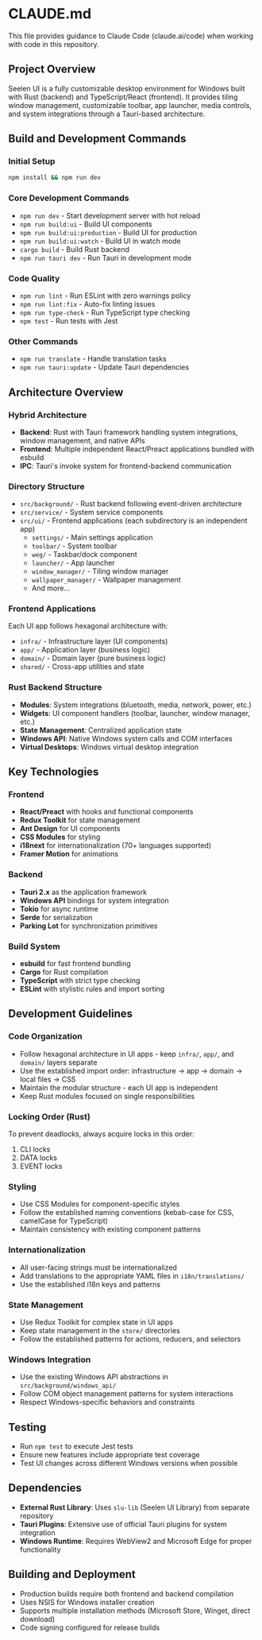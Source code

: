 # CLAUDE.md

This file provides guidance to Claude Code (claude.ai/code) when working with code in this repository.

## Project Overview

Seelen UI is a fully customizable desktop environment for Windows built with Rust (backend) and TypeScript/React (frontend). It provides tiling window management, customizable toolbar, app launcher, media controls, and system integrations through a Tauri-based architecture.

## Build and Development Commands

### Initial Setup
```bash
npm install && npm run dev
```

### Core Development Commands
- `npm run dev` - Start development server with hot reload
- `npm run build:ui` - Build UI components
- `npm run build:ui:production` - Build UI for production
- `npm run build:ui:watch` - Build UI in watch mode
- `cargo build` - Build Rust backend
- `npm run tauri dev` - Run Tauri in development mode

### Code Quality
- `npm run lint` - Run ESLint with zero warnings policy
- `npm run lint:fix` - Auto-fix linting issues  
- `npm run type-check` - Run TypeScript type checking
- `npm test` - Run tests with Jest

### Other Commands
- `npm run translate` - Handle translation tasks
- `npm run tauri:update` - Update Tauri dependencies

## Architecture Overview

### Hybrid Architecture
- **Backend**: Rust with Tauri framework handling system integrations, window management, and native APIs
- **Frontend**: Multiple independent React/Preact applications bundled with esbuild
- **IPC**: Tauri's invoke system for frontend-backend communication

### Directory Structure
- `src/background/` - Rust backend following event-driven architecture
- `src/service/` - System service components  
- `src/ui/` - Frontend applications (each subdirectory is an independent app)
  - `settings/` - Main settings application
  - `toolbar/` - System toolbar
  - `weg/` - Taskbar/dock component
  - `launcher/` - App launcher
  - `window_manager/` - Tiling window manager
  - `wallpaper_manager/` - Wallpaper management
  - And more...

### Frontend Applications
Each UI app follows hexagonal architecture with:
- `infra/` - Infrastructure layer (UI components)
- `app/` - Application layer (business logic)
- `domain/` - Domain layer (pure business logic)
- `shared/` - Cross-app utilities and state

### Rust Backend Structure
- **Modules**: System integrations (bluetooth, media, network, power, etc.)
- **Widgets**: UI component handlers (toolbar, launcher, window manager, etc.)
- **State Management**: Centralized application state
- **Windows API**: Native Windows system calls and COM interfaces
- **Virtual Desktops**: Windows virtual desktop integration

## Key Technologies

### Frontend
- **React/Preact** with hooks and functional components
- **Redux Toolkit** for state management  
- **Ant Design** for UI components
- **CSS Modules** for styling
- **i18next** for internationalization (70+ languages supported)
- **Framer Motion** for animations

### Backend  
- **Tauri 2.x** as the application framework
- **Windows API** bindings for system integration
- **Tokio** for async runtime
- **Serde** for serialization
- **Parking Lot** for synchronization primitives

### Build System
- **esbuild** for fast frontend bundling
- **Cargo** for Rust compilation
- **TypeScript** with strict type checking
- **ESLint** with stylistic rules and import sorting

## Development Guidelines

### Code Organization
- Follow hexagonal architecture in UI apps - keep `infra/`, `app/`, and `domain/` layers separate
- Use the established import order: infrastructure → app → domain → local files → CSS
- Maintain the modular structure - each UI app is independent
- Keep Rust modules focused on single responsibilities

### Locking Order (Rust)
To prevent deadlocks, always acquire locks in this order:
1. CLI locks
2. DATA locks  
3. EVENT locks

### Styling
- Use CSS Modules for component-specific styles
- Follow the established naming conventions (kebab-case for CSS, camelCase for TypeScript)
- Maintain consistency with existing component patterns

### Internationalization
- All user-facing strings must be internationalized
- Add translations to the appropriate YAML files in `i18n/translations/`
- Use the established i18n keys and patterns

### State Management
- Use Redux Toolkit for complex state in UI apps
- Keep state management in the `store/` directories
- Follow the established patterns for actions, reducers, and selectors

### Windows Integration
- Use the existing Windows API abstractions in `src/background/windows_api/`
- Follow COM object management patterns for system interactions
- Respect Windows-specific behaviors and constraints

## Testing
- Run `npm test` to execute Jest tests  
- Ensure new features include appropriate test coverage
- Test UI changes across different Windows versions when possible

## Dependencies
- **External Rust Library**: Uses `slu-lib` (Seelen UI Library) from separate repository
- **Tauri Plugins**: Extensive use of official Tauri plugins for system integration
- **Windows Runtime**: Requires WebView2 and Microsoft Edge for proper functionality

## Building and Deployment
- Production builds require both frontend and backend compilation
- Uses NSIS for Windows installer creation
- Supports multiple installation methods (Microsoft Store, Winget, direct download)
- Code signing configured for release builds